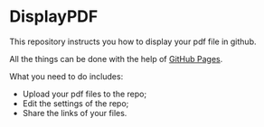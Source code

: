 # DisplayPDF

This repository instructs you how to display your pdf file in github.

All the things can be done with the help of [GitHub Pages](https://pages.github.com/).

What you need to do includes:
- Upload your pdf files to the repo;
- Edit the settings of the repo;
- Share the links of your files.



